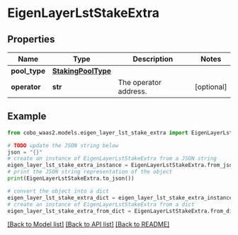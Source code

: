 # EigenLayerLstStakeExtra


## Properties

Name | Type | Description | Notes
------------ | ------------- | ------------- | -------------
**pool_type** | [**StakingPoolType**](StakingPoolType.md) |  | 
**operator** | **str** | The operator address. | [optional] 

## Example

```python
from cobo_waas2.models.eigen_layer_lst_stake_extra import EigenLayerLstStakeExtra

# TODO update the JSON string below
json = "{}"
# create an instance of EigenLayerLstStakeExtra from a JSON string
eigen_layer_lst_stake_extra_instance = EigenLayerLstStakeExtra.from_json(json)
# print the JSON string representation of the object
print(EigenLayerLstStakeExtra.to_json())

# convert the object into a dict
eigen_layer_lst_stake_extra_dict = eigen_layer_lst_stake_extra_instance.to_dict()
# create an instance of EigenLayerLstStakeExtra from a dict
eigen_layer_lst_stake_extra_from_dict = EigenLayerLstStakeExtra.from_dict(eigen_layer_lst_stake_extra_dict)
```
[[Back to Model list]](../README.md#documentation-for-models) [[Back to API list]](../README.md#documentation-for-api-endpoints) [[Back to README]](../README.md)


